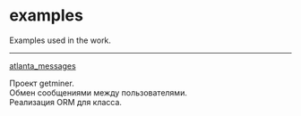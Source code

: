 # examples
Examples used in the work.
<hr>
<style>
  
</style>

<p>
  <a href='https://github.com/eatae/examples/tree/master/atlanta_messages'>
    atlanta_messages
  </a>
  <div>
      Проект getminer.<br>
      Обмен сообщениями между пользователями.<br>
      Реализация ORM для класса.
  </div>
</p>
